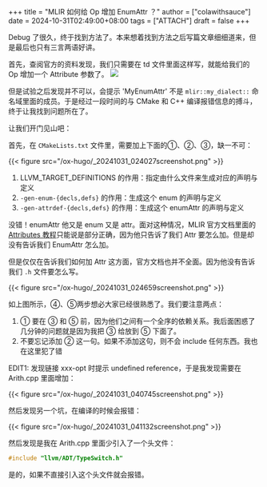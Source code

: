+++
title = "MLIR 如何给 Op 增加 EnumAttr ？"
author = ["colawithsauce"]
date = 2024-10-31T02:49:00+08:00
tags = ["ATTACH"]
draft = false
+++

Debug 了很久，终于找到方法了。本来想着找到方法之后写篇文章细细道来，但是最后也只有三言两语好讲。

首先，查阅官方的资料发现，我们只需要在 td 文件里面这样写，就能给我们的 Op 增加一个 Attribute 参数了。
![](/ox-hugo/_20241031_023540screenshot.png)

但是试验之后发现并不可以，会提示 'MyEnumAttr' 不是 `mlir::my_dialect::` 命名域里面的成员。于是经过一段时间的与 CMake 和 C++ 编译报错信息的搏斗，终于让我找到问题所在了。

让我们开门见山吧：

首先，在 `CMakeLists.txt` 文件里，需要加上下面的➀、➁、➂，缺一不可：

{{< figure src="/ox-hugo/_20241031_024027screenshot.png" >}}

1.  LLVM_TARGET_DEFINITIONS 的作用：指定由什么文件来生成对应的声明与定义
2.  `-gen-enum-{decls,defs}` 的作用：生成这个 enum 的声明与定义
3.  `-gen-attrdef-{decls,defs}` 的作用：生成这个 enumAttr 的声明与定义

没错！enumAttr 他又是 enum 又是 attr。面对这种情况，MLIR 官方文档里面的[Attributes 教程](https://mlir.llvm.org/docs/DefiningDialects/AttributesAndTypes/#attributes)只能说是部分正确，因为他只告诉了我们 Attr 要怎么加。但是却没有告诉我们 EnumAttr 怎么加。

但是仅仅在告诉我们如何加 Attr 这方面，官方文档也并不全面。因为他没有告诉我们 `.h` 文件要怎么写。

{{< figure src="/ox-hugo/_20241031_024659screenshot.png" >}}

如上图所示，➃、➄两步想必大家已经很熟悉了。我们要注意两点：

1.  ➀ 要在 ➂ 和 ➄ 前，因为他们之间有一个全序的依赖关系。我后面困惑了几分钟的问题就是因为我把 ➂ 给放到 ➄ 下面了。
2.  不要忘记添加 ➁ 这一句。如果不添加这句，则不会 include 任何东西。我也在这里犯了错

EDIT1:
发现链接 xxx-opt 时提示 undefined reference，于是我发现需要在 Arith.cpp 里面增加：

{{< figure src="/ox-hugo/_20241031_040745screenshot.png" >}}

然后发现另一个坑，在编译的时候会报错：

{{< figure src="/ox-hugo/_20241031_041132screenshot.png" >}}

然后发现是我在 Arith.cpp 里面少引入了一个头文件：

```cpp
#include "llvm/ADT/TypeSwitch.h"
```

是的，如果不直接引入这个头文件就会报错。
